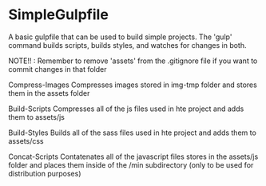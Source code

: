# SimpleGulpfile
A basic gulpfile that can be used to build simple projects. The 'gulp' command builds scripts, builds styles, and watches for changes in both.

NOTE!! : Remember to remove 'assets' from the .gitignore file if you want to commit changes in that folder

Compress-Images
Compresses images stored in img-tmp folder and stores them in the assets folder 

Build-Scripts
Compresses all of the js files used in hte project and adds them to assets/js

Build-Styles
Builds all of the sass files used in hte project and adds them to assets/css

Concat-Scripts
Contatenates all of the javascript files stores in the assets/js folder and places them inside of the /min subdirectory (only to be used for distribution purposes)